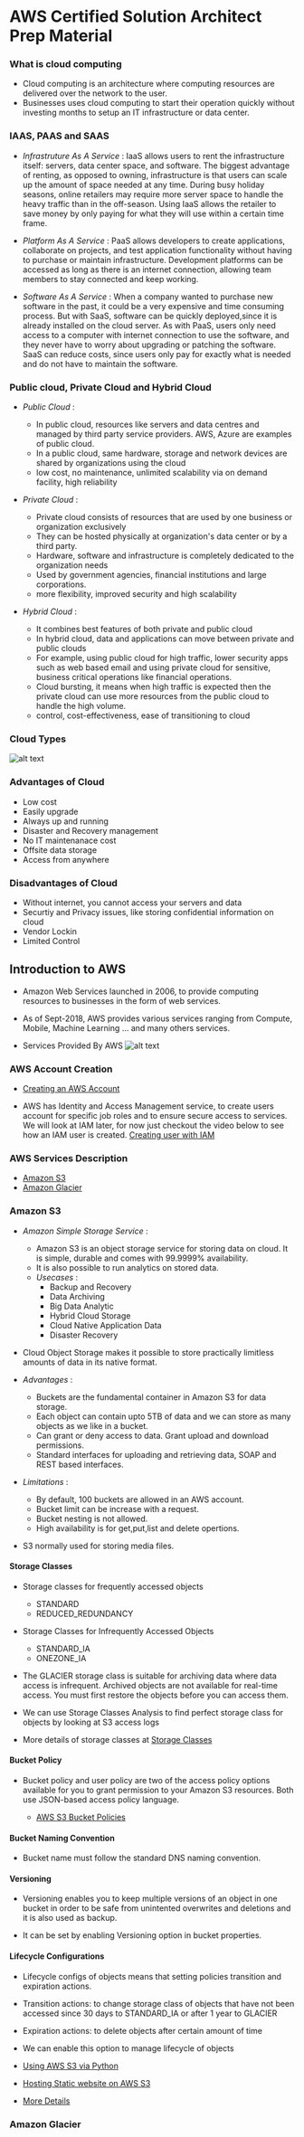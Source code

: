 # AWS Certified Solution Architect Prep Material

### What is cloud computing

- Cloud computing is an architecture where computing resources are delivered over the
network to the user. 
- Businesses uses cloud computing to start their operation quickly without investing 
months to setup an IT infrastructure or data center.


### IAAS, PAAS and SAAS

 - *Infrastruture As A Service* : IaaS allows users to rent the infrastructure itself: servers, data center space, and software. The biggest advantage of renting, as opposed to owning, infrastructure is that users can scale up the amount of space needed at any time. During busy holiday seasons, online retailers may require more server space to handle the heavy traffic than in the off-season. Using IaaS allows the retailer to save money by only paying for what they will use within a certain time frame.

 - *Platform As A Service* : PaaS allows developers to create applications, collaborate on projects, and test application functionality without having to purchase or maintain infrastructure. Development platforms can be accessed as long as there is an internet connection, allowing team members to stay connected and keep working.

 - *Software As A Service* : When a company wanted to purchase new software in the past, it could be a very expensive and time consuming process. But with SaaS, software can be quickly deployed,since it is already installed on the cloud server. As with PaaS, users only need access to a computer with internet connection to use the software, and they never have to worry about upgrading or patching the software. SaaS can reduce costs, since users only pay for exactly what is needed and do not have to maintain the software.

 ### Public cloud, Private Cloud and Hybrid Cloud

 - *Public Cloud* : 
     - In public cloud, resources like servers and data centres and managed by third party        service providers. AWS, Azure are examples of public cloud.
     - In a public cloud, same hardware, storage and network devices are shared by                organizations using the cloud
     - low cost, no maintenance, unlimited scalability via on demand facility, high reliability

- *Private Cloud* : 
     - Private cloud consists of resources that are used by one business or organization          exclusively
     - They can be hosted physically at organization's data center or by a third party.
     - Hardware, software and infrastructure is completely dedicated to the organization needs
     - Used by government agencies, financial institutions and large corporations.
     - more flexibility, improved security and high scalability

- *Hybrid Cloud* :
     - It combines best features of both private and public cloud
     - In hybrid cloud, data and applications can move between private and public clouds
     - For example, using public cloud for high traffic, lower security apps such as web based
       email and using private cloud for sensitive, business critical operations like financial
       operations.
     - Cloud bursting, it means when high traffic is expected then the private cloud can use      more resources from the public cloud to handle the high volume.
     - control, cost-effectiveness, ease of transitioning to cloud

 
### Cloud Types
![alt text](cloud.png)

### Advantages of Cloud
- Low cost
- Easily upgrade
- Always up and running
- Disaster and Recovery management
- No IT maintenanace cost
- Offsite data storage
- Access from anywhere

### Disadvantages of Cloud
- Without internet, you cannot access your servers and data
- Securtiy and Privacy issues, like storing confidential information on cloud
- Vendor Lockin
- Limited Control


## Introduction to AWS

- Amazon Web Services launched in 2006, to provide computing resources to businesses in the form
  of web services.

- As of Sept-2018, AWS provides various services ranging from Compute, Mobile, Machine Learning   ... and many others services.

- Services Provided By AWS
![alt text](awsservices.png)


### AWS Account Creation

- [Creating an AWS Account](https://www.youtube.com/watch?v=WviHsoz8yHk)

- AWS has Identity and Access Management service, to create users account for specific job roles and to ensure secure access to services.
  We will look at IAM later, for now just checkout the video below to see how an IAM user is created.
  [Creating user with IAM](https://youtu.be/G_4pRb8HsWs)


### AWS Services Description

- [Amazon S3](#amazon-s3)
- [Amazon Glacier](#amazon-glacier)



### Amazon S3

- *Amazon Simple Storage Service* :
	- Amazon S3 is an object storage service for storing data on cloud. It is simple, durable and comes with 99.9999% availability.
	- It is also possible to run analytics on stored data.
	- *Usecases* :
		- Backup and Recovery
		- Data Archiving
		- Big Data Analytic
		- Hybrid Cloud Storage
		- Cloud Native Application Data
		- Disaster Recovery 

- Cloud Object Storage makes it possible to store practically limitless amounts of data in its native format.

- *Advantages* :
	- Buckets are the fundamental container in Amazon S3 for data storage.
	- Each object can contain upto 5TB of data and we can store as many objects as we like in a bucket.
	- Can grant or deny access to data. Grant upload and download permissions.
	- Standard interfaces for uploading and retrieving data, SOAP and REST based interfaces. 

- *Limitations* :
	- By default, 100 buckets are allowed in an AWS account.
	- Bucket limit can be increase with a request.
	- Bucket nesting is not allowed.
	- High availability is for get,put,list and delete opertions.

- S3 normally used for storing media files.

#### Storage Classes

- Storage classes for frequently accessed objects
	- STANDARD
	- REDUCED_REDUNDANCY

- Storage Classes for Infrequently Accessed Objects
	- STANDARD_IA
	- ONEZONE_IA

- The GLACIER storage class is suitable for archiving data where data access is infrequent. 
  Archived objects are not available for real-time access. You must first restore the objects before you can access them.

- We can use Storage Classes Analysis to find perfect storage class for objects by looking at S3 access logs

- More details of storage classes at [Storage Classes](https://docs.aws.amazon.com/AmazonS3/latest/dev/storage-class-intro.html)


#### Bucket Policy

- Bucket policy and user policy are two of the access policy options available for you to grant permission to your Amazon S3 resources. Both use JSON-based access policy language.

	- [AWS S3 Bucket Policies](https://docs.aws.amazon.com/AmazonS3/latest/dev/example-bucket-policies.html)

#### Bucket Naming Convention

- Bucket name must follow the standard DNS naming convention.

#### Versioning

- Versioning enables you to keep multiple versions of an object in one bucket in order to be safe from
  unintented overwrites and deletions and it is also used as backup.

- It can be set by enabling Versioning option in bucket properties.

#### Lifecycle Configurations

- Lifecycle configs of objects means that setting policies transition and expiration actions.
- Transition actions: to change storage class of objects that have not been accessed since 30 days to STANDARD_IA or after 1 year to GLACIER
- Expiration actions: to delete objects after certain amount of time
- We can enable this option to manage lifecycle of objects


- [Using AWS S3 via Python](https://boto3.amazonaws.com/v1/documentation/api/latest/guide/s3-examples.html)

- [Hosting Static website on AWS S3](https://docs.aws.amazon.com/AmazonS3/latest/dev/WebsiteHosting.html)

- [More Details](https://docs.aws.amazon.com/s3/index.html)

 
### Amazon Glacier


